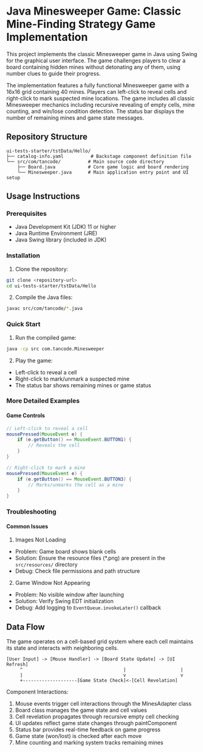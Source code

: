# Java Minesweeper Game: Classic Mine-Finding Strategy Game Implementation

This project implements the classic Minesweeper game in Java using Swing for the graphical user interface. The game challenges players to clear a board containing hidden mines without detonating any of them, using number clues to guide their progress.

The implementation features a fully functional Minesweeper game with a 16x16 grid containing 40 mines. Players can left-click to reveal cells and right-click to mark suspected mine locations. The game includes all classic Minesweeper mechanics including recursive revealing of empty cells, mine counting, and win/lose condition detection. The status bar displays the number of remaining mines and game state messages.

## Repository Structure
```
ui-tests-starter/tstData/Hello/
├── catalog-info.yaml          # Backstage component definition file
└── src/com/tancode/          # Main source code directory
    ├── Board.java            # Core game logic and board rendering
    └── Minesweeper.java      # Main application entry point and UI setup
```

## Usage Instructions
### Prerequisites
- Java Development Kit (JDK) 11 or higher
- Java Runtime Environment (JRE)
- Java Swing library (included in JDK)

### Installation
1. Clone the repository:
```bash
git clone <repository-url>
cd ui-tests-starter/tstData/Hello
```

2. Compile the Java files:
```bash
javac src/com/tancode/*.java
```

### Quick Start
1. Run the compiled game:
```bash
java -cp src com.tancode.Minesweeper
```

2. Play the game:
- Left-click to reveal a cell
- Right-click to mark/unmark a suspected mine
- The status bar shows remaining mines or game status

### More Detailed Examples
#### Game Controls
```java
// Left-click to reveal a cell
mousePressed(MouseEvent e) {
    if (e.getButton() == MouseEvent.BUTTON1) {
        // Reveals the cell
    }
}

// Right-click to mark a mine
mousePressed(MouseEvent e) {
    if (e.getButton() == MouseEvent.BUTTON3) {
        // Marks/unmarks the cell as a mine
    }
}
```

### Troubleshooting
#### Common Issues
1. Images Not Loading
- Problem: Game board shows blank cells
- Solution: Ensure the resource files (*.png) are present in the `src/resources/` directory
- Debug: Check file permissions and path structure

2. Game Window Not Appearing
- Problem: No visible window after launching
- Solution: Verify Swing EDT initialization
- Debug: Add logging to `EventQueue.invokeLater()` callback

## Data Flow
The game operates on a cell-based grid system where each cell maintains its state and interacts with neighboring cells.

```ascii
[User Input] -> [Mouse Handler] -> [Board State Update] -> [UI Refresh]
     ^                                     |                    |
     |                                     v                    v
     +--------------------[Game State Check]<-[Cell Revelation]
```

Component Interactions:
1. Mouse events trigger cell interactions through the MinesAdapter class
2. Board class manages the game state and cell values
3. Cell revelation propagates through recursive empty cell checking
4. UI updates reflect game state changes through paintComponent
5. Status bar provides real-time feedback on game progress
6. Game state (won/lost) is checked after each move
7. Mine counting and marking system tracks remaining mines